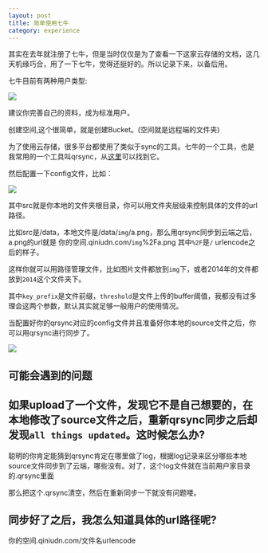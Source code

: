 ```yaml
---
layout: post
title: 简单使用七牛
category: experience
---
```


其实在去年就注册了七牛，但是当时仅仅是为了查看一下这家云存储的文档，这几天机缘巧合，用了一下七牛，觉得还挺好的。所以记录下来，以备后用。

七牛目前有两种用户类型:

![](http://writehappy.qiniudn.com/img%2F%E4%B8%83%E7%89%9B%E4%B8%A4%E7%A7%8D%E7%94%A8%E6%88%B7%E7%B1%BB%E5%9E%8B.png)

建议你完善自己的资料，成为标准用户。

创建空间,这个很简单，就是创建Bucket。(空间就是远程端的文件夹)

为了使用云存储，很多平台都使用了类似于sync的工具。七牛的一个工具，也是我常用的一个工具叫qrsync，从[这里]可以找到它。

然后配置一下config文件，比如：

![](http://writehappy.qiniudn.com/img%2Fqiniu_config.png)

其中src就是你本地的文件夹根目录，你可以用文件夹层级来控制具体的文件的url路径。

比如src是/data，本地文件是/data/`img`/a.png，那么用qrsync同步到云端之后，a.png的url就是 你的空间.qiniudn.com/`img`%2Fa.png  其中`%2F`是`/` urlencode之后的样子。

这样你就可以用路径管理文件，比如图片文件都放到`img`下，或者2014年的文件都放到`2014`这个文件夹下。

其中<code>key_prefix</code>是文件前缀，<code>threshold</code>是文件上传的buffer阈值，我都没有过多理会这两个参数，默认其实就足够一般用户的使用情况。

当配置好你的qrsync对应的config文件并且准备好你本地的source文件之后，你可以用qrsync进行同步了。

![](http://writehappy.qiniudn.com/img%2Fqrsync.png)


## 可能会遇到的问题 ##
<h2>如果upload了一个文件，发现它不是自己想要的，在本地修改了source文件之后，重新qrsync同步之后却发现<code>all things updated</code>。这时候怎么办?</h2>

聪明的你肯定能猜到qrsync肯定在哪里做了log，根据log记录来区分哪些本地source文件同步到了云端，哪些没有。对了，这个log文件就在当前用户家目录的.qrsync里面

那么把这个.qrsync清空，然后在重新同步一下就没有问题喽。

<h2>同步好了之后，我怎么知道具体的url路径呢?</h2>

你的空间.qiniudn.com/文件名urlencode



[这里]: http://developer.qiniu.com/download/index.html#tools


